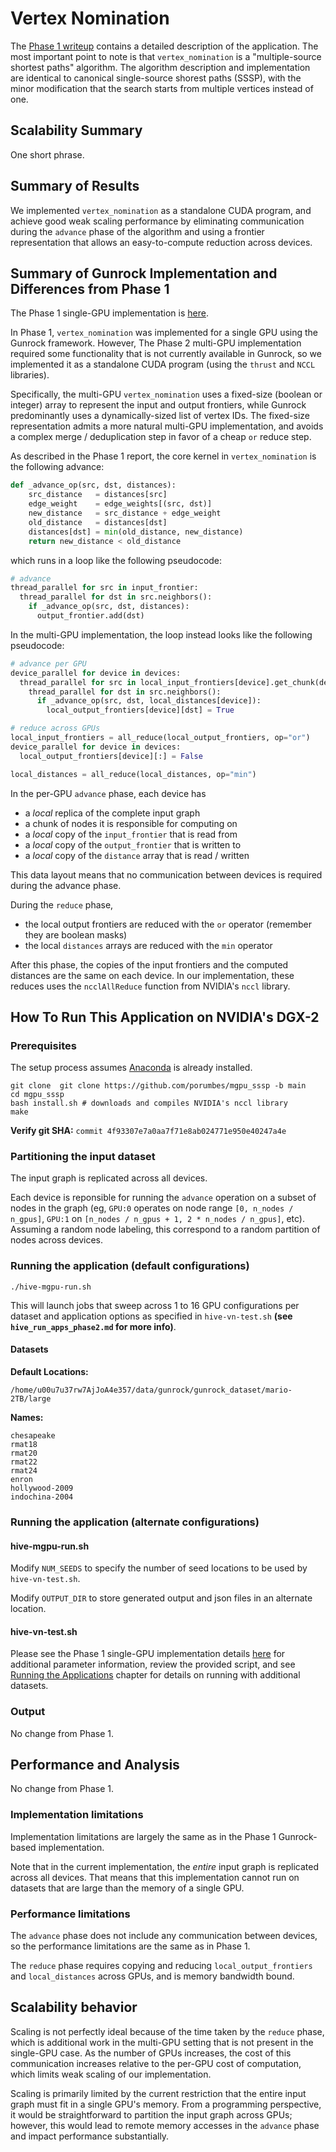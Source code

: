 # Vertex Nomination

The [Phase 1 writeup]((../hive/hive_vn.md)) contains a detailed description of the application.  The most important point to note is that `vertex_nomination` is a "multiple-source shortest paths" algorithm.  The algorithm description and implementation are identical to canonical single-source shorest paths (SSSP), with the minor modification that the search starts from multiple vertices instead of one.

## Scalability Summary

One short phrase.

## Summary of Results

We implemented `vertex_nomination` as a standalone CUDA program, and achieve good weak scaling performance by eliminating communication during the `advance` phase of the algorithm and using a frontier representation that allows an easy-to-compute reduction across devices.

## Summary of Gunrock Implementation and Differences from Phase 1

The Phase 1 single-GPU implementation is [here](../hive/hive_vn.md).

In Phase 1, `vertex_nomination` was implemented for a single GPU using the Gunrock framework.  However, The Phase 2 multi-GPU implementation required some functionality that is not currently available in Gunrock, so we implemented it as a standalone CUDA program (using the `thrust` and `NCCL` libraries).

Specifically, the multi-GPU `vertex_nomination` uses a fixed-size (boolean or integer) array to represent the input and output frontiers, while Gunrock predominantly uses a dynamically-sized list of vertex IDs.  The fixed-size representation admits a more natural multi-GPU implementation, and avoids a complex merge / deduplication step in favor of a cheap `or` reduce step.

As described in the Phase 1 report, the core kernel in `vertex_nomination` is the following advance:
```python
def _advance_op(src, dst, distances):
    src_distance   = distances[src]
    edge_weight    = edge_weights[(src, dst)]
    new_distance   = src_distance + edge_weight
    old_distance   = distances[dst]
    distances[dst] = min(old_distance, new_distance)
    return new_distance < old_distance
```

which runs in a loop like the following pseudocode:
```python
# advance
thread_parallel for src in input_frontier:
  thread_parallel for dst in src.neighbors():
    if _advance_op(src, dst, distances):
      output_frontier.add(dst)
```

In the multi-GPU implementation, the loop instead looks like the following pseudocode:

```python
# advance per GPU
device_parallel for device in devices:
  thread_parallel for src in local_input_frontiers[device].get_chunk(device):
    thread_parallel for dst in src.neighbors():
      if _advance_op(src, dst, local_distances[device]):
        local_output_frontiers[device][dst] = True

# reduce across GPUs
local_input_frontiers = all_reduce(local_output_frontiers, op="or")
device_parallel for device in devices:
  local_output_frontiers[device][:] = False

local_distances = all_reduce(local_distances, op="min")
```

In the per-GPU `advance` phase, each device has
  - a _local_ replica of the complete input graph
  - a chunk of nodes it is responsible for computing on
  - a _local_ copy of the `input_frontier` that is read from
  - a _local_ copy of the `output_frontier` that is written to
  - a _local_ copy of the `distance` array that is read / written

This data layout means that no communication between devices is required during the advance phase.

During the `reduce` phase,
  - the local output frontiers are reduced with the `or` operator (remember they are boolean masks)
  - the local `distances` arrays are reduced with the `min` operator

After this phase, the copies of the input frontiers and the computed distances are the same on each device.  In our implementation, these reduces uses the `ncclAllReduce` function from NVIDIA's `nccl` library.

## How To Run This Application on NVIDIA's DGX-2

### Prerequisites

The setup process assumes [Anaconda](https://www.anaconda.com/products/individual) is already installed.

```
git clone  git clone https://github.com/porumbes/mgpu_sssp -b main
cd mgpu_sssp
bash install.sh # downloads and compiles NVIDIA's nccl library
make
```
**Verify git SHA:** `commit 4f93307e7a0aa7f71e8ab024771e950e40247a4e`

### Partitioning the input dataset

The input graph is replicated across all devices.

Each device is reponsible for running the `advance` operation on a subset of nodes in the graph (eg, `GPU:0` operates on node range `[0, n_nodes / n_gpus]`, `GPU:1` on `[n_nodes / n_gpus + 1, 2 * n_nodes / n_gpus]`, etc).  Assuming a random node labeling, this correspond to a random partition of nodes across devices.

### Running the application (default configurations)

```
./hive-mgpu-run.sh
```

This will launch jobs that sweep across 1 to 16 GPU configurations per dataset and application options as specified in `hive-vn-test.sh` **(see `hive_run_apps_phase2.md` for more info)**.


#### Datasets
**Default Locations:**

```
/home/u00u7u37rw7AjJoA4e357/data/gunrock/gunrock_dataset/mario-2TB/large
```

**Names:**

```
chesapeake
rmat18
rmat20
rmat22
rmat24
enron
hollywood-2009
indochina-2004
```

### Running the application (alternate configurations)

#### hive-mgpu-run.sh

Modify `NUM_SEEDS` to specify the number of seed locations to be used by `hive-vn-test.sh`.

Modify `OUTPUT_DIR` to store generated output and json files in an alternate location.

#### hive-vn-test.sh

Please see the Phase 1 single-GPU implementation details [here](https://gunrock.github.io/docs/#/hive/hive_vn) for additional parameter information, review the provided script, and see [Running the Applications](#running-the-applications) chapter for details on running with additional datasets.

### Output

No change from Phase 1.

## Performance and Analysis

No change from Phase 1.

### Implementation limitations

Implementation limitations are largely the same as in the Phase 1 Gunrock-based implementation.

Note that in the current implementation, the _entire_ input graph is replicated across all devices.  That means that this implementation cannot run on datasets that are large than the memory of a single GPU.

### Performance limitations

The `advance` phase does not include any communication between devices, so the performance limitations are the same as in Phase 1.

The `reduce` phase requires copying and reducing `local_output_frontiers` and `local_distances` across GPUs, and is memory bandwidth bound.

## Scalability behavior

Scaling is not perfectly ideal because of the time taken by the `reduce` phase, which is additional work in the multi-GPU setting that is not present in the single-GPU case.  As the number of GPUs increases, the cost of this communication increases relative to the per-GPU cost of computation, which limits weak scaling of our implementation.

Scaling is primarily limited by the current restriction that the entire input graph must fit in a single GPU's memory.  From a programming perspective, it would be straightforward to partition the input graph across GPUs; however, this would lead to remote memory accesses in the `advance` phase and impact performance substantially.
